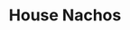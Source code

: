 ---
title: "House Nachos"
price: "$12.00"
category: "Mexican-Cuisine"
img: "src/images/menu/House-Nachos.jpg"
desc: "Crispy tortilla chips covered with cheese sauce, taco meat, and garnished with Pico de gallo, guacamole and sour cream"
---